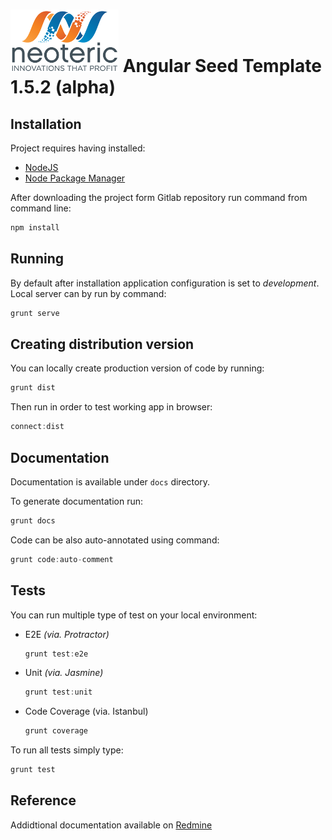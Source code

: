 ![Neoteric Logo](src/styles/img/neoteric-logo.png)
Angular Seed Template 1.5.2 (alpha)
================

## Installation
Project requires having installed:

* [NodeJS](http://nodejs.org/) 
* [Node Package Manager](https://www.npmjs.com/)

After downloading the project form Gitlab repository run command from command line:

```javascript
npm install
```
## Running
By default after installation application configuration is set to _development_.
Local server can by run by command:

```javascript
grunt serve
```

## Creating distribution version
You can locally create production version of code by running:

```javascript
grunt dist
```

Then run in order to test working app in browser:

```javascript
connect:dist
```


## Documentation

Documentation is available under `docs` directory.

To generate documentation run: 

```javascript
grunt docs
```

Code can be also auto-annotated using command:

```javascript
grunt code:auto-comment
```

## Tests
You can run multiple type of test on your local environment:

* E2E _(via. Protractor)_

	```javascript
	grunt test:e2e
	```
	
* Unit _(via. Jasmine)_

	```javascript
	grunt test:unit
	```
	
* Code Coverage (via. Istanbul)
	
	```javascript
	grunt coverage
	```

To run all tests simply type:
```javascript
grunt test
```

## Reference
Addidtional documentation available on [Redmine](http://redmine.neoteric.eu:3010/projects/angularjs-baza-wiedzy)

